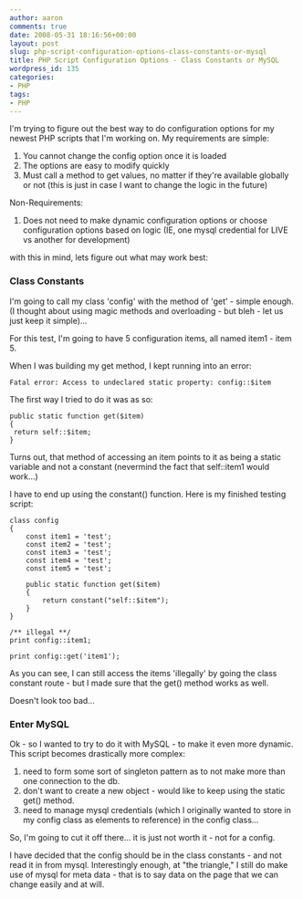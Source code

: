 ```yaml
---
author: aaron
comments: true
date: 2008-05-31 18:16:56+00:00
layout: post
slug: php-script-configuration-options-class-constants-or-mysql
title: PHP Script Configuration Options - Class Constants or MySQL
wordpress_id: 135
categories:
- PHP
tags:
- PHP
---
```


I'm trying to figure out the best way to do configuration options for my newest PHP scripts that I'm working on.  My requirements are simple:
1) You cannot change the config option once it is loaded
2) The options are easy to modify quickly
3) Must call a method to get values, no matter if they're available globally or not (this is just in case I want to change the logic in the future)

Non-Requirements:
1) Does not need to make dynamic configuration options or choose configuration options based on logic (IE, one mysql credential for LIVE vs another for development)


with this in mind, lets figure out what may work best:

<!-- more -->



### Class Constants



I'm going to call my class 'config' with the method of 'get' - simple enough.  (I thought about using magic methods and overloading - but bleh - let us just keep it simple)...

For this test, I'm going to have 5 configuration items, all named item1 - item 5.

When I was building my get method, I kept running into an error:


    
    
    Fatal error: Access to undeclared static property: config::$item
    



The first way I tried to do it was as so:


    
    
    public static function get($item)
    {
     return self::$item;
    }
    



Turns out, that method of accessing an item points to it as being a static variable and not a constant (nevermind the fact that self::item1 would work...)

I have to end up using the constant() function.  Here is my finished testing script:


    
    
    class config
    {
        const item1 = 'test';
        const item2 = 'test';
        const item3 = 'test';
        const item4 = 'test';
        const item5 = 'test';
    
        public static function get($item)
        {
            return constant("self::$item");
        }
    }
    
    /** illegal **/
    print config::item1;
    
    print config::get('item1');
    



As you can see, I can still access the items 'illegally' by going the class constant route - but I made sure that the get() method works as well.

Doesn't look too bad...




### Enter MySQL



Ok - so I wanted to try to do it with MySQL - to make it even more dynamic.  This script becomes drastically more complex:
1) need to form some sort of singleton pattern as to not make more than one connection to the db.
2) don't want to create a new object - would like to keep using the static get() method.
3) need to manage mysql credentials (which I originally wanted to store in my config class as elements to reference) in the config class...

So, I'm going to cut it off there... it is just not worth it - not for a config.

I have decided that the config should be in the class constants - and not read it in from mysql.  Interestingly enough, at "the triangle," I still do make use of mysql for meta data - that is to say data on the page that we can change easily and at will.
